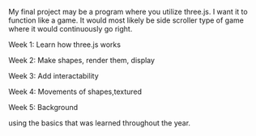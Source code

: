 My final project may be a program where you utilize three.js. I want it to function like a game. It would most likely be side scroller type of game where it would continuously go right.

Week 1: Learn how three.js works

Week 2: Make shapes, render them, display

Week 3: Add interactability

Week 4: Movements of shapes,textured

Week 5: Background

using the basics that was learned throughout the year.
